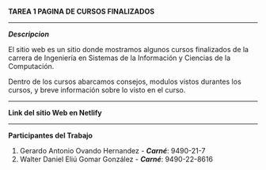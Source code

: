 **TAREA 1 PAGINA DE CURSOS FINALIZADOS**
***
***Descripcion***

El sitio web es un sitio donde mostramos algunos cursos finalizados de la carrera de Ingeniería en Sistemas de la Información y Ciencias de la Computación. 

Dentro de los cursos abarcamos consejos, modulos vistos durantes los cursos, y breve información sobre lo visto en el curso. 

***
**Link del sitio Web en Netlify**


***
**Participantes del Trabajo**
1. Gerardo Antonio Ovando Hernandez - ***Carné***: 9490-21-7
2. Walter Daniel Eliú Gomar González - ***Carné***: 9490-22-8616



